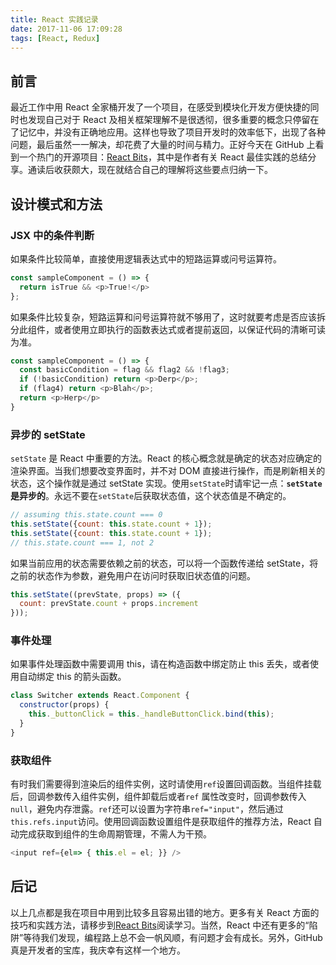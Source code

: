 ```yaml
---
title: React 实践记录
date: 2017-11-06 17:09:28
tags: [React, Redux]
---
```

## 前言
最近工作中用 React 全家桶开发了一个项目，在感受到模块化开发方便快捷的同时也发现自己对于 React 及相关框架理解不是很透彻，很多重要的概念只停留在了记忆中，并没有正确地应用。这样也导致了项目开发时的效率低下，出现了各种问题，最后虽然一一解决，却花费了大量的时间与精力。正好今天在 GitHub 上看到一个热门的开源项目：[React Bits](https://github.com/vasanthk/react-bits)，其中是作者有关 React 最佳实践的总结分享。通读后收获颇大，现在就结合自己的理解将这些要点归纳一下。

## 设计模式和方法
### JSX 中的条件判断
如果条件比较简单，直接使用逻辑表达式中的短路运算或问号运算符。
```JavaScript
const sampleComponent = () => {
  return isTrue && <p>True!</p>
};
```
如果条件比较复杂，短路运算和问号运算符就不够用了，这时就要考虑是否应该拆分此组件，或者使用立即执行的函数表达式或者提前返回，以保证代码的清晰可读为准。
```JavaScript
const sampleComponent = () => {
  const basicCondition = flag && flag2 && !flag3;
  if (!basicCondition) return <p>Derp</p>;
  if (flag4) return <p>Blah</p>;
  return <p>Herp</p>
}
```
### 异步的 setState
`setState` 是 React 中重要的方法。React 的核心概念就是确定的状态对应确定的渲染界面。当我们想要改变界面时，并不对 DOM 直接进行操作，而是刷新相关的状态，这个操作就是通过 setState 实现。使用`setState`时请牢记一点：**`setState` 是异步的**。永远不要在`setState`后获取状态值，这个状态值是不确定的。
```JavaScript
// assuming this.state.count === 0
this.setState({count: this.state.count + 1});
this.setState({count: this.state.count + 1});
// this.state.count === 1, not 2
```
如果当前应用的状态需要依赖之前的状态，可以将一个函数传递给 setState，将之前的状态作为参数，避免用户在访问时获取旧状态值的问题。
```JavaScript
this.setState((prevState, props) => ({
  count: prevState.count + props.increment
}));
```
### 事件处理
如果事件处理函数中需要调用 this，请在构造函数中绑定防止 this 丢失，或者使用自动绑定 this 的箭头函数。
```JavaScript
class Switcher extends React.Component {
  constructor(props) {
    this._buttonClick = this._handleButtonClick.bind(this);
  }
}
```
### 获取组件
有时我们需要得到渲染后的组件实例，这时请使用`ref`设置回调函数。当组件挂载后，回调参数传入组件实例，组件卸载后或者`ref` 属性改变时，回调参数传入`null`，避免内存泄露。`ref`还可以设置为字符串`ref="input"`，然后通过`this.refs.input`访问。使用回调函数设置组件是获取组件的推荐方法，React 自动完成获取到组件的生命周期管理，不需人为干预。
```JavaScript
<input ref={el=> { this.el = el; }} />
```
## 后记
以上几点都是我在项目中用到比较多且容易出错的地方。更多有关 React 方面的技巧和实践方法，请移步到[React Bits](https://github.com/vasanthk/react-bits)阅读学习。当然，React 中还有更多的“陷阱”等待我们发现，编程路上总不会一帆风顺，有问题才会有成长。另外，GitHub 真是开发者的宝库，我庆幸有这样一个地方。
